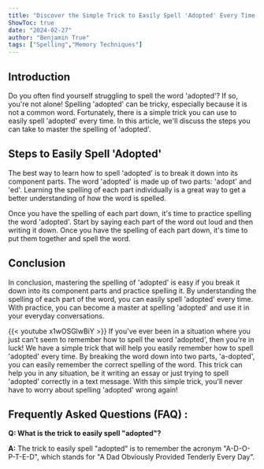 ```yaml
---
title: "Discover the Simple Trick to Easily Spell 'Adopted' Every Time!"
ShowToc: true 
date: "2024-02-27"
author: "Benjamin True" 
tags: ["Spelling","Memory Techniques"]
---
```

## Introduction 
Do you often find yourself struggling to spell the word 'adopted'? If so, you're not alone! Spelling 'adopted' can be tricky, especially because it is not a common word. Fortunately, there is a simple trick you can use to easily spell 'adopted' every time. In this article, we'll discuss the steps you can take to master the spelling of 'adopted'. 

## Steps to Easily Spell 'Adopted' 
The best way to learn how to spell 'adopted' is to break it down into its component parts. The word 'adopted' is made up of two parts: 'adopt' and 'ed'. Learning the spelling of each part individually is a great way to get a better understanding of how the word is spelled. 

Once you have the spelling of each part down, it's time to practice spelling the word 'adopted'. Start by saying each part of the word out loud and then writing it down. Once you have the spelling of each part down, it's time to put them together and spell the word. 

## Conclusion 
In conclusion, mastering the spelling of 'adopted' is easy if you break it down into its component parts and practice spelling it. By understanding the spelling of each part of the word, you can easily spell 'adopted' every time. With practice, you can become a master at spelling 'adopted' and use it in your everyday conversations.

{{< youtube x1wOSGlwBiY >}} 
If you've ever been in a situation where you just can't seem to remember how to spell the word 'adopted', then you're in luck! We have a simple trick that will help you easily remember how to spell 'adopted' every time. By breaking the word down into two parts, 'a-dopted', you can easily remember the correct spelling of the word. This trick can help you in any situation, be it writing an essay or just trying to spell 'adopted' correctly in a text message. With this simple trick, you'll never have to worry about spelling 'adopted' wrong again!

## Frequently Asked Questions (FAQ) :
**Q: What is the trick to easily spell "adopted"?**

**A:** The trick to easily spell "adopted" is to remember the acronym "A-D-O-P-T-E-D", which stands for "A Dad Obviously Provided Tenderly Every Day".





